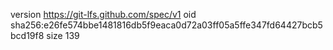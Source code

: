 version https://git-lfs.github.com/spec/v1
oid sha256:e26fe574bbe1481816db5f9eaca0d72a03ff05a5ffe347fd64427bcb5bcd19f8
size 139
